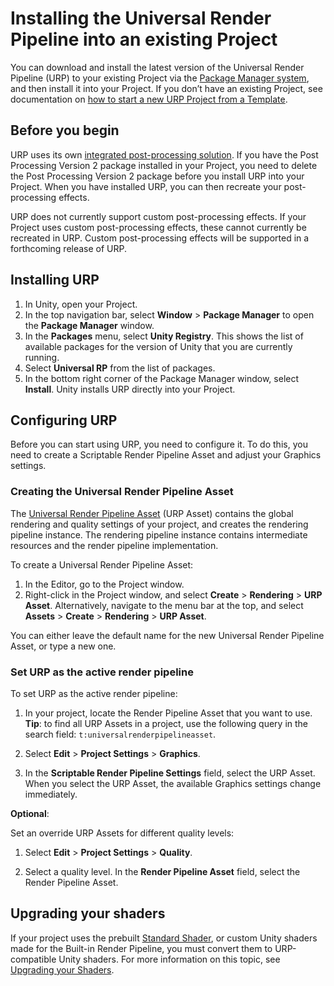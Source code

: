 # Installing the Universal Render Pipeline into an existing Project

You can download and install the latest version of the Universal Render Pipeline (URP) to your existing Project via the [Package Manager system](https://docs.unity3d.com/Packages/com.unity.package-manager-ui@latest/index.html), and then install it into your Project. If you don’t have an existing Project, see documentation on [how to start a new URP Project from a Template](creating-a-new-project-with-urp.md).

## Before you begin

URP uses its own [integrated post-processing solution](integration-with-post-processing.md). If you have the Post Processing Version 2 package installed in your Project, you need to delete the Post Processing Version 2 package before you install URP into your Project. When you have installed URP, you can then recreate your post-processing effects.

URP does not currently support custom post-processing effects. If your Project uses custom post-processing effects, these cannot currently be recreated in URP. Custom post-processing effects will be supported in a forthcoming release of URP.

## Installing URP

1. In Unity, open your Project.
2. In the top navigation bar, select **Window** > **Package Manager** to open the **Package Manager** window.
3. In the **Packages** menu, select **Unity Registry**. This shows the list of available packages for the version of Unity that you are currently running.
4. Select **Universal RP** from the list of packages.
5. In the bottom right corner of the Package Manager window, select **Install**. Unity installs URP directly into your Project.

## Configuring URP

Before you can start using URP, you need to configure it. To do this, you need to create a Scriptable Render Pipeline Asset and adjust your Graphics settings.

### Creating the Universal Render Pipeline Asset

The [Universal Render Pipeline Asset](universalrp-asset.md) (URP Asset) contains the global rendering and quality settings of your project, and creates the rendering pipeline instance. The rendering pipeline instance contains intermediate resources and the render pipeline implementation.

To create a Universal Render Pipeline Asset:

1. In the Editor, go to the Project window.
2. Right-click in the Project window, and select  **Create** > **Rendering** > **URP Asset**. Alternatively, navigate to the menu bar at the top, and select **Assets** > **Create** > **Rendering** > **URP Asset**.

You can either leave the default name for the new Universal Render Pipeline Asset, or type a new one.

### <a name="set-urp-active"></a>Set URP as the active render pipeline

To set URP as the active render pipeline:

1. In your project, locate the Render Pipeline Asset that you want to use.<br/>**Tip**: to find all URP Assets in a project, use the following query in the search field: `t:universalrenderpipelineasset`.

1. Select **Edit** > **Project Settings** > **Graphics**.

2. In the **Scriptable Render Pipeline Settings** field, select the URP Asset. When you select the URP Asset, the available Graphics settings change immediately.

**Optional**:

Set an override URP Assets for different quality levels:

1. Select **Edit** > **Project Settings** > **Quality**.

2. Select a quality level. In the **Render Pipeline Asset** field, select the Render Pipeline Asset.

## Upgrading your shaders

If your project uses the prebuilt [Standard Shader](https://docs.unity3d.com/Manual/shader-StandardShader.html), or custom Unity shaders made for the Built-in Render Pipeline, you must convert them to URP-compatible Unity shaders. For more information on this topic, see [Upgrading your Shaders](upgrading-your-shaders.md).
